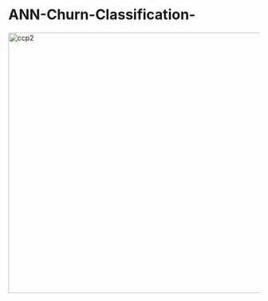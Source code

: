 # ANN-Churn-Classification-
<img width="758" height="522" alt="ccp2" src="https://github.com/user-attachments/assets/18e2f25d-796d-4fe6-98af-ef73b1d6570e" />
